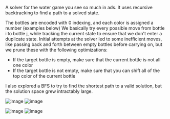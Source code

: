A solver for the water game you see so much in ads. It uses recursive backtracking to find a path to a solved state.

The bottles are encoded with 0 indexing, and each color is assigned a number (examples below)
We basically try every possible move from bottle i to bottle j, while tracking the current state to ensure that we don't enter a duplicate state.
Initial attempts at the solver led to some inefficient moves, like passing back and forth between empty bottles before carrying on, but we prune these with the following optimizations:
 - If the target bottle is empty, make sure that the current bottle is not all one color
 - If the target bottle is not empty, make sure that you can shift all of the top color of the current bottle

I also explored a BFS to try to find the shortest path to a valid solution, but the solution space grew intractably large.

![image](https://github.com/nickyfoo/game-stuff/assets/67411893/fd848421-574d-42b1-a2c3-d5281c2a7808)
![image](https://github.com/nickyfoo/game-stuff/assets/67411893/1c524455-98d4-4d1c-bf82-293f5cded6f9)

![image](https://github.com/nickyfoo/game-stuff/assets/67411893/13606262-d467-4bfd-8e42-ad5207ccc701)
![image](https://github.com/nickyfoo/game-stuff/assets/67411893/320296a0-ca8a-4296-bab4-3c75d04bf0ea)
